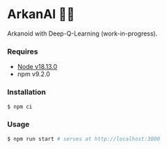 # ArkanAI 🧱🧠

Arkanoid with Deep-Q-Learning (work-in-progress).

### Requires

- [Node v18.13.0](https://nodejs.org/)
- npm v9.2.0

### Installation

```sh
$ npm ci
```

### Usage

```sh
$ npm run start # serves at http://localhost:3000
```
